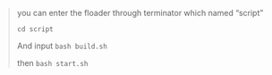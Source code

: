 > you can enter the floader through terminator which named “script”
> 
> `cd script`
> 
> And input `bash build.sh`
> 
> then `bash start.sh`
